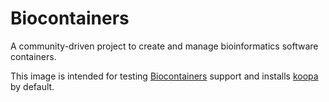 # Biocontainers

A community-driven project to create and manage bioinformatics software containers.

This image is intended for testing [Biocontainers][] support and installs [koopa][] by default.

[biocontainers]: https://biocontainers.pro/
[koopa]: https://koopa.acidgenomics.com/
